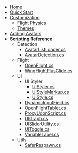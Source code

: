 <!-- docs/_sidebar.md -->

* [Home](/)
* [Quick Start](QUICKSTART.md)
* [Customization](CUSTOMIZATION.md)
  * [Flight Physics](FlightPhysics.md)
  * [Themes](Themes.md)
* [Adding Avatars](ADDINGAVATARS.md)
* **Scripting Reference**
  * Detection
    * [AvatarListLoader.cs](ScriptReference/Detection/AvatarListLoader.md)
    * [AvatarDetection.cs](ScriptReference/Detection/AvatarDetection.md)
  * Flight
    * [OpenFlight.cs](ScriptReference/Flight/OpenFlight.md)
    * [WingFlightPlusGlide.cs](ScriptReference/Flight/WingFlightPlusGlide.md)
  * UI
    * UI Styler
      * [UIStyler.cs](ScriptReference/UI/UIStyler/UIStyler.md)
      * [UIStyleMarkup.cs](ScriptReference/UI/UIStyler/UIStyleMarkup.md)
      * [UIStyle.cs](ScriptReference/UI/UIStyler/UIStyle.md)
    * [DynamicInputField.cs](ScriptReference/UI/DynamicInputField.md)
    * [OpenFlightTablet.cs](ScriptReference/UI/OpenFlightTablet.md)
    * [ProxyUdonScript.cs](ScriptReference/UI/ProxyUdonScript.md)
    * [UIGraph.cs](ScriptReference/UI/UIGraph.md)
    * [UISliderUtility.cs](ScriptReference/UI/UISliderUtility.md)
    * [UIToggle.cs](ScriptReference/UI/UIToggle.md)
    * [VariableLabel.cs](ScriptReference/UI/VariableLabel.md)
  * Utils
    * [SaferRespawn.cs](ScriptReference/Utils/SaferRespawn.md)
<!-- * [Old Readme](READMEOLD.md) -->
